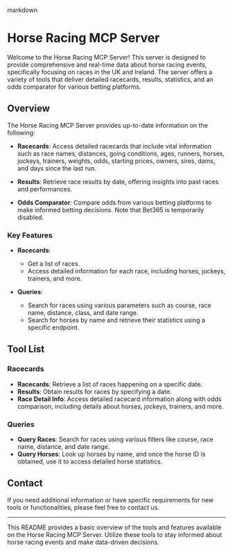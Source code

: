 markdown
# Horse Racing MCP Server

Welcome to the Horse Racing MCP Server! This server is designed to provide comprehensive and real-time data about horse racing events, specifically focusing on races in the UK and Ireland. The server offers a variety of tools that deliver detailed racecards, results, statistics, and an odds comparator for various betting platforms.

## Overview

The Horse Racing MCP Server provides up-to-date information on the following:

- **Racecards**: Access detailed racecards that include vital information such as race names, distances, going conditions, ages, runners, horses, jockeys, trainers, weights, odds, starting prices, owners, sires, dams, and days since the last run.

- **Results**: Retrieve race results by date, offering insights into past races and performances.

- **Odds Comparator**: Compare odds from various betting platforms to make informed betting decisions. Note that Bet365 is temporarily disabled.

### Key Features

- **Racecards**: 
  - Get a list of races.
  - Access detailed information for each race, including horses, jockeys, trainers, and more.

- **Queries**:
  - Search for races using various parameters such as course, race name, distance, class, and date range.
  - Search for horses by name and retrieve their statistics using a specific endpoint.

## Tool List

### Racecards
- **Racecards**: Retrieve a list of races happening on a specific date.
- **Results**: Obtain results for races by specifying a date.
- **Race Detail Info**: Access detailed racecard information along with odds comparison, including details about horses, jockeys, trainers, and more.

### Queries
- **Query Races**: Search for races using various filters like course, race name, distance, and date range.
- **Query Horses**: Look up horses by name, and once the horse ID is obtained, use it to access detailed horse statistics.

## Contact

If you need additional information or have specific requirements for new tools or functionalities, please feel free to contact us.

---

This README provides a basic overview of the tools and features available on the Horse Racing MCP Server. Utilize these tools to stay informed about horse racing events and make data-driven decisions.